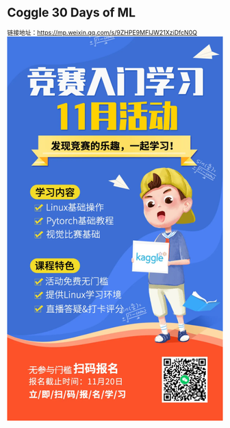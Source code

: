 # Coggle 30 Days of ML
链接地址：https://mp.weixin.qq.com/s/9ZHPE9MFlJW21XziDfcN0Q
![宣传海报](imgs/coggle.jpg)